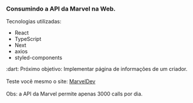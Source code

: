 <div>
  <h3>
    <b>
      Consumindo a API da Marvel na Web.   
    </b>
  </h3>

  <span>
      Tecnologias utilizadas:
      <ul>
        <li>React</li>
        <li>TypeScript</li>
        <li>Next</li>
        <li>axios</li>
        <li>styled-components</li>
      </ul>
  </span>
  
  <span>
    :dart: Próximo objetivo: Implementar página de informações de um criador.
  </span>
  
  <br />
  <br />
  
  <span>
    Teste você mesmo o site:
    <a target="_blank" href="https://marveldev.herokuapp.com/">
       MarvelDev
    </a>
  </span>
  
  <br />
  <br />
  
  <span>    
    Obs: a API da Marvel permite apenas 3000 calls por dia.
  </span>
</div>
